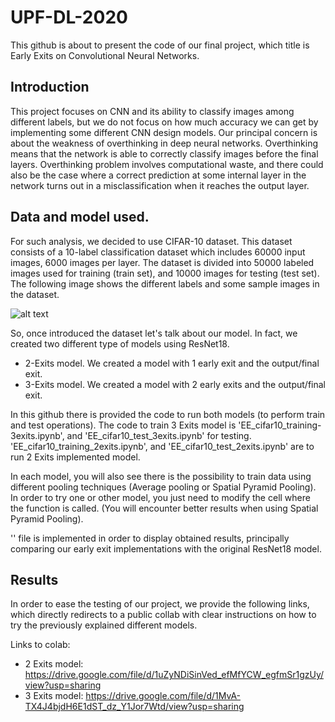 # UPF-DL-2020

This github is about to present the code of our final project, which title is Early Exits on Convolutional Neural Networks.


## Introduction
This project focuses on CNN and its ability to classify images among different labels, but we do not focus on how much 
accuracy we can get by implementing some different CNN design models. Our principal concern is about the weakness of 
overthinking in deep neural networks. Overthinking means that the network is able to correctly classify images before the 
final layers. Overthinking problem involves computational waste, and there could also be the case where a correct prediction 
at some internal layer in the network turns out in a misclassification when it reaches the output layer.


## Data and model used.
For such analysis, we decided to use CIFAR-10 dataset. This dataset consists of a 10-label classification dataset which 
includes 60000 input images, 6000 images per layer. The dataset is divided into 50000 labeled images used for training (train 
set), and 10000 images for testing (test set). The following image shows the different labels and some sample images in the 
dataset.

![alt text](https://cdn.analyticsvidhya.com/wp-content/uploads/2020/02/1_sGochNLZ-qfesdyjadgXNw.png)

So, once introduced the dataset let's talk about our model. In fact, we created two different type of models using ResNet18.
- 2-Exits model. We created a model with 1 early exit and the output/final exit.
- 3-Exits model. We created a model with 2 early exits and the output/final exit.

In this github there is provided the code to run both models (to perform train and test operations).
The code to train 3 Exits model is 'EE_cifar10_training-3exits.ipynb', and 'EE_cifar10_test_3exits.ipynb' for testing.
'EE_cifar10_training_2exits.ipynb', and 'EE_cifar10_test_2exits.ipynb' are to run 2 Exits implemented model.

In each model, you will also see there is the possibility to train data using different pooling techniques (Average pooling or 
Spatial Pyramid Pooling). In order to try one or other model, you just need to modify the cell where the function is called.
(You will encounter better results when using Spatial Pyramid Pooling).

'' file is implemented in order to display obtained results, principally comparing our early exit implementations with the original ResNet18 model.



## Results
In order to ease the testing of our project, we provide the following links, which directly redirects to a public collab with clear instructions on how to try the previously explained different models.

Links to colab: 
- 2 Exits model: https://drive.google.com/file/d/1uZyNDiSinVed_efMfYCW_egfmSr1gzUy/view?usp=sharing
- 3 Exits model: https://drive.google.com/file/d/1MvA-TX4J4bjdH6E1dST_dz_Y1Jor7Wtd/view?usp=sharing
